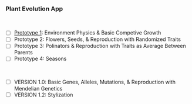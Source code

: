 ### Plant Evolution App

<br>

- [ ] [Prototype 1](https://github.com/matthewmain/plant_evolution_app/tree/master/Prototype_1): Environment Physics & Basic Competive Growth  
- [ ] Prototype 2: Flowers, Seeds, & Reproduction with Randomized Traits  
- [ ] Prototype 3: Polinators & Reproduction with Traits as Average Between Parents  
- [ ] Prototype 4: Seasons

<br>

- [ ] VERSION 1.0: Basic Genes, Alleles, Mutations, & Reproduction with Mendelian Genetics  
- [ ] VERSION 1.2: Stylization